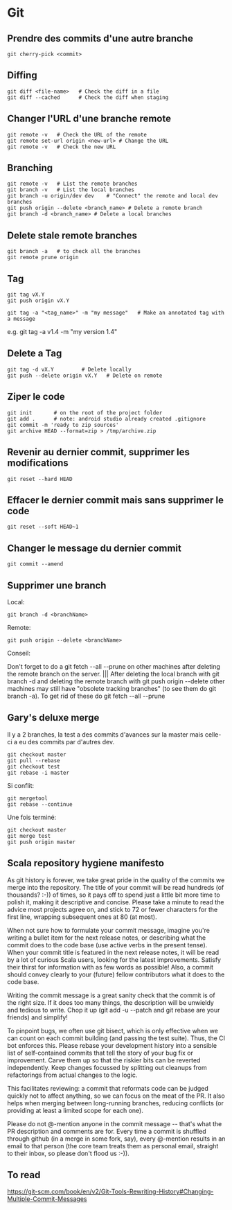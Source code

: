 ﻿Git
===

## Prendre des commits d'une autre branche

	git cherry-pick <commit>

## Diffing

	git diff <file-name>   # Check the diff in a file
	git diff --cached      # Check the diff when staging

## Changer l'URL d'une branche remote

	git remote -v	# Check the URL of the remote
	git remote set-url origin <new-url>	# Change the URL
	git remote -v	# Check the new URL

## Branching

	git remote -v 	# List the remote branches
	git branch -v 	# List the local branches
	git branch -u origin/dev dev 	# "Connect" the remote and local dev branches
	git push origin --delete <branch_name> # Delete a remote branch
	git branch -d <branch_name> # Delete a local branches

## Delete stale remote branches

	git branch -a	# to check all the branches
	git remote prune origin

## Tag

	git tag vX.Y
	git push origin vX.Y

	git tag -a "<tag_name>" -m "my message"   # Make an annotated tag with a message
	
e.g. git tag -a v1.4 -m "my version 1.4"

## Delete a Tag

	git tag -d vX.Y			# Delete locally
	git push --delete origin vX.Y	# Delete on remote	

## Ziper le code

	git init       # on the root of the project folder
	git add .      # note: android studio already created .gitignore
	git commit -m 'ready to zip sources'
	git archive HEAD --format=zip > /tmp/archive.zip

## Revenir au dernier commit, supprimer les modifications

	git reset --hard HEAD

## Effacer le dernier commit mais sans supprimer le code

	git reset --soft HEAD~1

## Changer le message du dernier commit

	git commit --amend

## Supprimer une branch

Local:

	git branch -d <branchName>

Remote:

	git push origin --delete <branchName>

Conseil:

Don't forget to do a git fetch --all --prune on other machines after deleting the remote branch on the server. ||| After deleting the local branch with git branch -d and deleting the remote branch with git push origin --delete other machines may still have "obsolete tracking branches" (to see them do git branch -a). To get rid of these do git fetch --all --prune

## Gary's deluxe merge

Il y a 2 branches, la test a des commits d'avances sur la master mais celle-ci a eu des commits par d'autres dev.

	git checkout master 
	git pull --rebase
	git checkout test
	git rebase -i master

Si conflit:

	git mergetool
	git rebase --continue

Une fois terminé:

	git checkout master
	git merge test
	git push origin master

## Scala repository hygiene manifesto

As git history is forever, we take great pride in the quality of the commits we merge into the repository. The title of your commit will be read hundreds (of thousands? :-)) of times, so it pays off to spend just a little bit more time to polish it, making it descriptive and concise. Please take a minute to read the advice most projects agree on, and stick to 72 or fewer characters for the first line, wrapping subsequent ones at 80 (at most).

When not sure how to formulate your commit message, imagine you're writing a bullet item for the next release notes, or describing what the commit does to the code base (use active verbs in the present tense). When your commit title is featured in the next release notes, it will be read by a lot of curious Scala users, looking for the latest improvements. Satisfy their thirst for information with as few words as possible! Also, a commit should convey clearly to your (future) fellow contributors what it does to the code base.

Writing the commit message is a great sanity check that the commit is of the right size. If it does too many things, the description will be unwieldy and tedious to write. Chop it up (git add -u --patch and git rebase are your friends) and simplify!

To pinpoint bugs, we often use git bisect, which is only effective when we can count on each commit building (and passing the test suite). Thus, the CI bot enforces this. Please rebase your development history into a sensible list of self-contained commits that tell the story of your bug fix or improvement. Carve them up so that the riskier bits can be reverted independently. Keep changes focussed by splitting out cleanups from refactorings from actual changes to the logic.

This facilitates reviewing: a commit that reformats code can be judged quickly not to affect anything, so we can focus on the meat of the PR. It also helps when merging between long-running branches, reducing conflicts (or providing at least a limited scope for each one).

Please do not @-mention anyone in the commit message -- that's what the PR description and comments are for. Every time a commit is shuffled through github (in a merge in some fork, say), every @-mention results in an email to that person (the core team treats them as personal email, straight to their inbox, so please don't flood us :-)).

## To read

https://git-scm.com/book/en/v2/Git-Tools-Rewriting-History#Changing-Multiple-Commit-Messages
